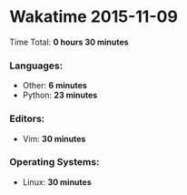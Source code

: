 # Wakatime 2015-11-09

Time Total: **0 hours 30 minutes**

### Languages:
- Other: **6 minutes** 
- Python: **23 minutes** 

### Editors:
- Vim: **30 minutes** 

### Operating Systems:
- Linux: **30 minutes** 

